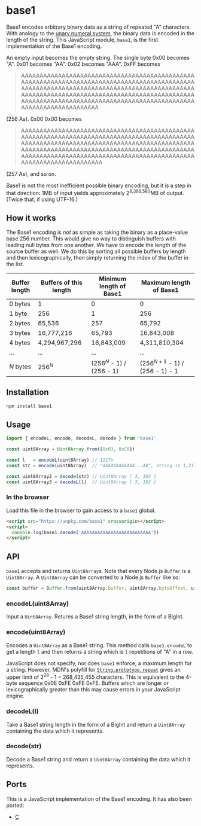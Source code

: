 # base1

Base1 encodes arbitrary binary data as a string of repeated "A" characters. With analogy to the [unary numeral system](https://en.wikipedia.org/wiki/Unary_numeral_system), the binary data is encoded in the length of the string. This JavaScript module, `base1`, is the first implementation of the Base1 encoding.

An empty input becomes the empty string. The single byte 0x00 becomes "A". 0x01 becomes "AA". 0x02 becomes "AAA". 0xFF becomes

> AAAAAAAAAAAAAAAAAAAAAAAAAAAAAAAAAAAAAAAAAAAAAAAAAAAAAAAAAAAAAAAAAAAAAAAAAAAAAAAAAAAAAAAAAAAAAAAAAAAAAAAAAAAAAAAAAAAAAAAAAAAAAAAAAAAAAAAAAAAAAAAAAAAAAAAAAAAAAAAAAAAAAAAAAAAAAAAAAAAAAAAAAAAAAAAAAAAAAAAAAAAAAAAAAAAAAAAAAAAAAAAAAAAAAAAAAAAAAAAAAAAAAAAAAAAAAAAA

(256 As). 0x00 0x00 becomes

> AAAAAAAAAAAAAAAAAAAAAAAAAAAAAAAAAAAAAAAAAAAAAAAAAAAAAAAAAAAAAAAAAAAAAAAAAAAAAAAAAAAAAAAAAAAAAAAAAAAAAAAAAAAAAAAAAAAAAAAAAAAAAAAAAAAAAAAAAAAAAAAAAAAAAAAAAAAAAAAAAAAAAAAAAAAAAAAAAAAAAAAAAAAAAAAAAAAAAAAAAAAAAAAAAAAAAAAAAAAAAAAAAAAAAAAAAAAAAAAAAAAAAAAAAAAAAAAAA

(257 As), and so on.

Base1 is not the most inefficient possible binary encoding, but it is a step in that direction: 1MB of input yields approximately 2<sup>8,388,580</sup>MB of output. (Twice that, if using UTF-16.)

## How it works

The Base1 encoding is *not* as simple as taking the binary as a place-value base 256 number. This would give no way to distinguish buffers with leading null bytes from one another. We have to encode the length of the source buffer as well. We do this by sorting all possible buffers by length and then lexicographically, then simply returning the index of the buffer in the list.

| Buffer length | Buffers of this length | Minimum length of Base1 | Maximum length of Base1 |
| ------------- | ---------------------- | ----------------------- | ----------------------- |
| 0 bytes       | 1                      | 0                       | 0                       |
| 1 byte        | 256                    | 1                       | 256                     |
| 2 bytes       | 65,536                 | 257                     | 65,792                  |
| 3 bytes       | 16,777,216             | 65,793                  | 16,843,008              |
| 4 bytes       | 4,294,967,296          | 16,843,009              | 4,311,810,304           |
| ...           | ...                    | ...                     | ...                     |
| <var>N</var> bytes | 256<sup><var>N</var></sup> | (256<sup><var>N</var></sup> - 1) / (256 - 1) | (256<sup><var>N</var> + 1</sup> - 1) / (256 - 1) - 1 |

## Installation

```bash
npm install base1
```

## Usage

```js
import { encodeL, encode, decodeL, decode } from 'base1'

const uint8Array = Uint8Array.from([0x03, 0xC0])

const l   = encodeL(uint8Array) // 1217n
const str = encode(uint8Array)  // "AAAAAAAAAAAA...AA", string is 1,217 characters long

const uint8Array2 = decode(str) // Uint8Array [ 3, 192 ]
const uint8Array3 = decodeL(l)  // Uint8Array [ 3, 192 ]
```

### In the browser

Load this file in the browser to gain access to a `base1` global.

```html
<script src="https://unpkg.com/base1" crossorigin></script>
<script>
  console.log(base1.decode('AAAAAAAAAAAAAAAAAAAAAAAAAA'))
</script>
```

## API

`base1` accepts and returns `Uint8Array`s. Note that every Node.js `Buffer` is a `Uint8Array`. A `Uint8Array` can be converted to a Node.js `Buffer` like so:

```js
const buffer = Buffer.from(uint8Array.buffer, uint8Array.byteOffset, uint8Array.byteLength)
```

### encodeL(uint8Array)

Input a `Uint8Array`. Returns a Base1 string length, in the form of a BigInt.

### encode(uint8Array)

Encodes a `Uint8Array` as a Base1 string. This method calls `base1.encodeL` to get a length `l` and then returns a string which is `l` repetitions of "A" in a row.

JavaScript does not specify, nor does `base1` enforce, a maximum length for a string. However, MDN's polyfill for [`String.prototype.repeat`](https://developer.mozilla.org/en/docs/Web/JavaScript/Reference/Global_Objects/String/repeat) gives an upper limit of 2<sup>28</sup> - 1 = 268,435,455 characters. This is equivalent to the 4-byte sequence 0x0E 0xFE 0xFE 0xFE. Buffers which are longer or lexicographically greater than this may cause errors in your JavaScript engine.

### decodeL(l)

Take a Base1 string length in the form of a BigInt and return a `Uint8Array` containing the data which it represents.

### decode(str)

Decode a Base1 string and return a `Uint8Array` containing the data which it represents.

## Ports

This is a JavaScript implementation of the Base1 encoding. It has also been ported:

* [C](https://github.com/girst/base1)
